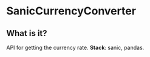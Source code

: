 # SanicCurrencyConverter
## What is it?
API for getting the currency rate. 
**Stack**: sanic, pandas.


